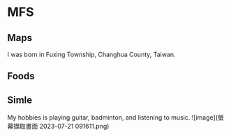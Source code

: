 # MFS

## Maps 
I was born in Fuxing Township, Changhua County, Taiwan. 

## Foods

## Simle
My hobbies is playing guitar, badminton, and listening to music.
![image](螢幕擷取畫面 2023-07-21 091611.png)
